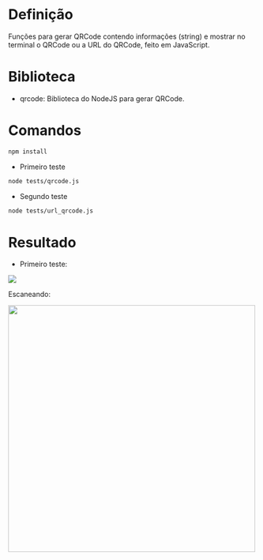 # Definição 

Funções para gerar QRCode contendo informações (string) e mostrar no terminal o QRCode ou a URL do QRCode, feito em JavaScript.

# Biblioteca

- qrcode: Biblioteca do NodeJS para gerar QRCode.

# Comandos

```bash
npm install
```
- Primeiro teste

```bash
node tests/qrcode.js
```

- Segundo teste
```bash
node tests/url_qrcode.js
```

# Resultado

- Primeiro teste:

<span>
      <img src="https://user-images.githubusercontent.com/85804895/151683307-45d3be23-1761-4c85-a7fa-a86da474ade6.png">
</span>

Escaneando:

<span>
      <img src="https://user-images.githubusercontent.com/85804895/151683378-25bae3c5-be15-474f-96ce-ddddf7fe95af.jpeg" width=500>
</span>

